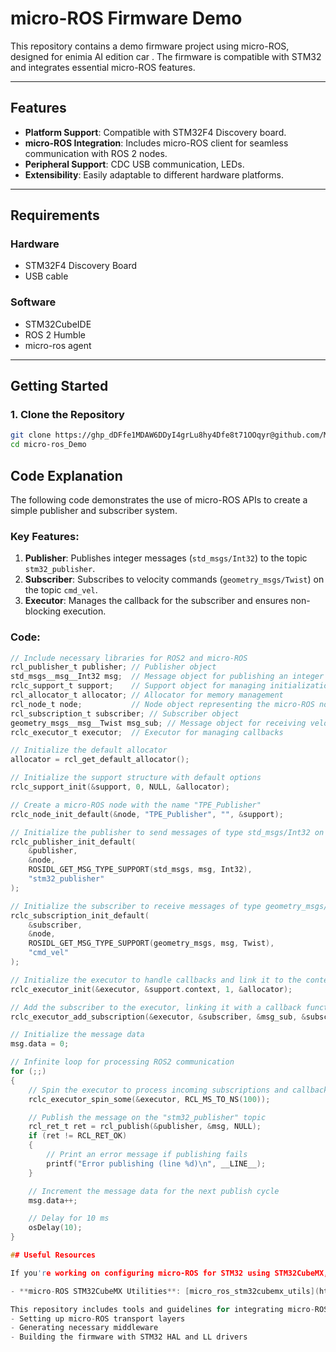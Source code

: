 # micro-ROS Firmware Demo

This repository contains a demo firmware project using micro-ROS, designed for enimia AI edition car  . The firmware is compatible with STM32 and integrates essential micro-ROS features.

---

## Features

- **Platform Support**: Compatible with STM32F4 Discovery board.
- **micro-ROS Integration**: Includes micro-ROS client for seamless communication with ROS 2 nodes.
- **Peripheral Support**: CDC USB communication, LEDs.
- **Extensibility**: Easily adaptable to different hardware platforms.

---

## Requirements

### Hardware
-  STM32F4 Discovery Board
-  USB cable 

### Software
- STM32CubeIDE 
- ROS 2 Humble
- micro-ros agent

---

## Getting Started

### 1. Clone the Repository
```bash
git clone https://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@github.com/MansourACH/micro-ros_Demo.git
cd micro-ros_Demo
```
## Code Explanation

The following code demonstrates the use of micro-ROS APIs to create a simple publisher and subscriber system. 

### Key Features:
1. **Publisher**: Publishes integer messages (`std_msgs/Int32`) to the topic `stm32_publisher`.
2. **Subscriber**: Subscribes to velocity commands (`geometry_msgs/Twist`) on the topic `cmd_vel`.
3. **Executor**: Manages the callback for the subscriber and ensures non-blocking execution.

### Code:
```c
// Include necessary libraries for ROS2 and micro-ROS
rcl_publisher_t publisher; // Publisher object
std_msgs__msg__Int32 msg;  // Message object for publishing an integer
rclc_support_t support;    // Support object for managing initialization
rcl_allocator_t allocator; // Allocator for memory management
rcl_node_t node;           // Node object representing the micro-ROS node
rcl_subscription_t subscriber; // Subscriber object
geometry_msgs__msg__Twist msg_sub; // Message object for receiving velocity commands
rclc_executor_t executor;  // Executor for managing callbacks

// Initialize the default allocator
allocator = rcl_get_default_allocator();

// Initialize the support structure with default options
rclc_support_init(&support, 0, NULL, &allocator);

// Create a micro-ROS node with the name "TPE_Publisher"
rclc_node_init_default(&node, "TPE_Publisher", "", &support);

// Initialize the publisher to send messages of type std_msgs/Int32 on the "stm32_publisher" topic
rclc_publisher_init_default(
    &publisher,
    &node,
    ROSIDL_GET_MSG_TYPE_SUPPORT(std_msgs, msg, Int32),
    "stm32_publisher"
);

// Initialize the subscriber to receive messages of type geometry_msgs/Twist on the "cmd_vel" topic
rclc_subscription_init_default(
    &subscriber,
    &node,
    ROSIDL_GET_MSG_TYPE_SUPPORT(geometry_msgs, msg, Twist),
    "cmd_vel"
);

// Initialize the executor to handle callbacks and link it to the context
rclc_executor_init(&executor, &support.context, 1, &allocator);

// Add the subscriber to the executor, linking it with a callback function
rclc_executor_add_subscription(&executor, &subscriber, &msg_sub, &subscription_callback, ON_NEW_DATA);

// Initialize the message data
msg.data = 0;

// Infinite loop for processing ROS2 communication
for (;;)
{
    // Spin the executor to process incoming subscriptions and callbacks
    rclc_executor_spin_some(&executor, RCL_MS_TO_NS(100));

    // Publish the message on the "stm32_publisher" topic
    rcl_ret_t ret = rcl_publish(&publisher, &msg, NULL);
    if (ret != RCL_RET_OK)
    {
        // Print an error message if publishing fails
        printf("Error publishing (line %d)\n", __LINE__);
    }

    // Increment the message data for the next publish cycle
    msg.data++;

    // Delay for 10 ms
    osDelay(10);
}

## Useful Resources

If you're working on configuring micro-ROS for STM32 using STM32CubeMX, the following repository provides valuable utilities and setup instructions:

- **micro-ROS STM32CubeMX Utilities**: [micro_ros_stm32cubemx_utils](https://github.com/micro-ROS/micro_ros_stm32cubemx_utils.git)

This repository includes tools and guidelines for integrating micro-ROS into STM32 projects using STM32CubeMX. It covers:
- Setting up micro-ROS transport layers
- Generating necessary middleware
- Building the firmware with STM32 HAL and LL drivers

